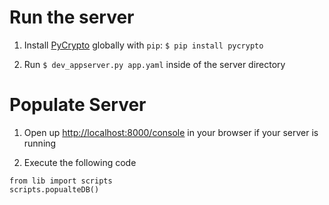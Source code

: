 # Run the server

1. Install [PyCrypto](https://www.dlitz.net/software/pycrypto/) globally with `pip`: `$ pip install pycrypto`

2. Run `$ dev_appserver.py app.yaml` inside of the server directory

# Populate Server

1. Open up [http://localhost:8000/console](http://localhost:8000/console) in your browser if your server is running

2. Execute the following code

```
from lib import scripts
scripts.popualteDB()
```
